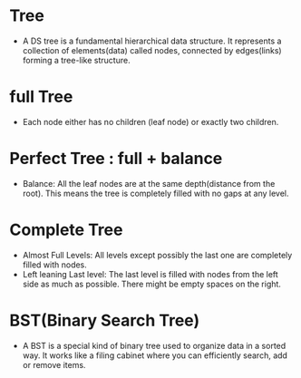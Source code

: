 # Tree

- A DS tree is a fundamental hierarchical data structure. It represents a collection of elements(data) called nodes, connected by edges(links) forming a tree-like structure.

# full Tree

- Each node either has no children (leaf node) or exactly two children.

# Perfect Tree : full + balance

- Balance: All the leaf nodes are at the same depth(distance from the root). This means the tree is completely filled with no gaps at any level.

# Complete Tree

- Almost Full Levels: All levels except possibly the last one are completely filled with nodes.
- Left leaning Last level: The last level is filled with nodes from the left side as much as possible. There might be empty spaces on the right.

# BST(Binary Search Tree)

- A BST is a special kind of binary tree used to organize data in a sorted way. It works like a filing cabinet where you can efficiently search, add or remove items.
